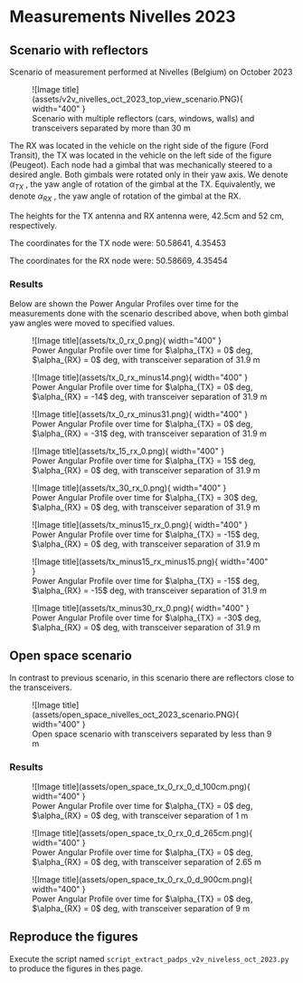 # Measurements Nivelles 2023

## Scenario with reflectors

Scenario of measurement performed at Nivelles (Belgium) on October 2023

<figure markdown="span">
  ![Image title](assets/v2v_nivelles_oct_2023_top_view_scenario.PNG){ width="400" }
  <figcaption>Scenario with multiple reflectors (cars, windows, walls) and transceivers separated by more than 30 m</figcaption>
</figure>

The RX was located in the vehicle on the right side of the figure (Ford Transit), the TX was located in the vehicle on the left side of the figure (Peugeot). Each node had a gimbal that was mechanically steered to a desired angle. Both gimbals were rotated only in their yaw axis. We denote $\alpha_{TX}$ , the yaw angle of rotation of the gimbal at the TX. Equivalently, we denote $\alpha_{RX}$ , the yaw angle of rotation of the gimbal at the RX.

The heights for the TX antenna and RX antenna were, 42.5cm and 52 cm, respectively.

The coordinates for the TX node were: 50.58641, 4.35453

The coordinates for the RX node were: 50.58669, 4.35454

### Results

Below are shown the Power Angular Profiles over time for the measurements done with the scenario described above, when both gimbal yaw angles were moved to specified values.

<figure markdown="span">
  ![Image title](assets/tx_0_rx_0.png){ width="400" }
  <figcaption>Power Angular Profile over time for $\alpha_{TX} = 0$ deg,  $\alpha_{RX} = 0$ deg, with transceiver separation of 31.9 m</figcaption>
</figure>

<figure markdown="span">
  ![Image title](assets/tx_0_rx_minus14.png){ width="400" }
  <figcaption>Power Angular Profile over time for $\alpha_{TX} = 0$ deg,  $\alpha_{RX} = -14$ deg, with transceiver separation of 31.9 m</figcaption>
</figure>

<figure markdown="span">
  ![Image title](assets/tx_0_rx_minus31.png){ width="400" }
  <figcaption>Power Angular Profile over time for $\alpha_{TX} = 0$ deg,  $\alpha_{RX} = -31$ deg, with transceiver separation of 31.9 m</figcaption>
</figure>

<figure markdown="span">
  ![Image title](assets/tx_15_rx_0.png){ width="400" }
  <figcaption>Power Angular Profile over time for $\alpha_{TX} = 15$ deg,  $\alpha_{RX} = 0$ deg, with transceiver separation of 31.9 m</figcaption>
</figure>

<figure markdown="span">
  ![Image title](assets/tx_30_rx_0.png){ width="400" }
  <figcaption>Power Angular Profile over time for $\alpha_{TX} = 30$ deg,  $\alpha_{RX} = 0$ deg, with transceiver separation of 31.9 m</figcaption>
</figure>

<figure markdown="span">
  ![Image title](assets/tx_minus15_rx_0.png){ width="400" }
  <figcaption>Power Angular Profile over time for $\alpha_{TX} = -15$ deg,  $\alpha_{RX} = 0$ deg, with transceiver separation of 31.9 m</figcaption>
</figure>

<figure markdown="span">
  ![Image title](assets/tx_minus15_rx_minus15.png){ width="400" }
  <figcaption>Power Angular Profile over time for $\alpha_{TX} = -15$ deg,  $\alpha_{RX} = -15$ deg, with transceiver separation of 31.9 m</figcaption>
</figure>

<figure markdown="span">
  ![Image title](assets/tx_minus30_rx_0.png){ width="400" }
  <figcaption>Power Angular Profile over time for $\alpha_{TX} = -30$ deg,  $\alpha_{RX} = 0$ deg, with transceiver separation of 31.9 m</figcaption>
</figure>

## Open space scenario

In contrast to previous scenario, in this scenario there are reflectors close to the transceivers.

<figure markdown="span">
  ![Image title](assets/open_space_nivelles_oct_2023_scenario.PNG){ width="400" }
  <figcaption>Open space scenario with transceivers separated by less than 9 m</figcaption>
</figure>

### Results

<figure markdown="span">
  ![Image title](assets/open_space_tx_0_rx_0_d_100cm.png){ width="400" }
  <figcaption>Power Angular Profile over time for $\alpha_{TX} = 0$ deg,  $\alpha_{RX} = 0$ deg, with transceiver separation of 1 m</figcaption>
</figure>

<figure markdown="span">
  ![Image title](assets/open_space_tx_0_rx_0_d_265cm.png){ width="400" }
  <figcaption>Power Angular Profile over time for $\alpha_{TX} = 0$ deg,  $\alpha_{RX} = 0$ deg, with transceiver separation of 2.65 m</figcaption>
</figure>

<figure markdown="span">
  ![Image title](assets/open_space_tx_0_rx_0_d_900cm.png){ width="400" }
  <figcaption>Power Angular Profile over time for $\alpha_{TX} = 0$ deg,  $\alpha_{RX} = 0$ deg, with transceiver separation of 9 m</figcaption>
</figure>

## Reproduce the figures

Execute the script named `script_extract_padps_v2v_niveless_oct_2023.py` to produce the figures in thes page.

